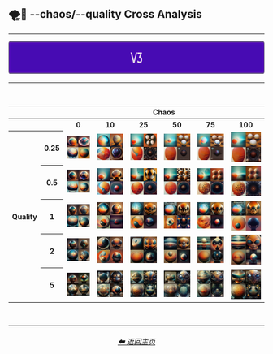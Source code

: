 <h2>🌪💎 --chaos/--quality Cross Analysis</h2>

<hr><!--------------->

<div align="center">

[<img src="/Images/Repo_Parts/Buttons/Version_Buttons/button_version_V3_active_full.webp?raw=true" alt="MidJourney V3" height="64" />]()

</div>

<hr>
<br>

<div align="center">

<table>
    <tr align=center valign=middle>
        <th></th><th></th>
        <th colspan="6">Chaos</th>
    </tr>
    <tr align=center valign=middle>
        <th></th><th></th>
        <th>0</th>
        <th>10</th>
        <th>25</th>
        <th>50</th>
        <th>75</th>
        <th>100</th>
    </tr>
    <tr align=center valign=middle>
        <th rowspan="5">Quality</th>
        <th>0.25</th>
        <td><img src="/Images/MJ_V3/Comparison_Page_Images/Chaos_Quality_Cross_Analysis/chaos_0/sphere_quality_0.25.webp?raw=true" width="192" /></td>
        <td><img src="/Images/MJ_V3/Comparison_Page_Images/Chaos_Quality_Cross_Analysis/chaos_10/sphere_quality_0.25.webp?raw=true" width="192" /></td>
        <td><img src="/Images/MJ_V3/Comparison_Page_Images/Chaos_Quality_Cross_Analysis/chaos_25/sphere_quality_0.25.webp?raw=true" width="192" /></td>
        <td><img src="/Images/MJ_V3/Comparison_Page_Images/Chaos_Quality_Cross_Analysis/chaos_50/sphere_quality_0.25.webp?raw=true" width="192" /></td>
        <td><img src="/Images/MJ_V3/Comparison_Page_Images/Chaos_Quality_Cross_Analysis/chaos_75/sphere_quality_0.25.webp?raw=true" width="192" /></td>
        <td><img src="/Images/MJ_V3/Comparison_Page_Images/Chaos_Quality_Cross_Analysis/chaos_100/sphere_quality_0.25.webp?raw=true" width="192" /></td>
    </tr>
    <tr align=center valign=middle>
        <th>0.5</th>
        <td><img src="/Images/MJ_V3/Comparison_Page_Images/Chaos_Quality_Cross_Analysis/chaos_0/sphere_quality_0.5.webp?raw=true" width="192" /></td>
        <td><img src="/Images/MJ_V3/Comparison_Page_Images/Chaos_Quality_Cross_Analysis/chaos_10/sphere_quality_0.5.webp?raw=true" width="192" /></td>
        <td><img src="/Images/MJ_V3/Comparison_Page_Images/Chaos_Quality_Cross_Analysis/chaos_25/sphere_quality_0.5.webp?raw=true" width="192" /></td>
        <td><img src="/Images/MJ_V3/Comparison_Page_Images/Chaos_Quality_Cross_Analysis/chaos_50/sphere_quality_0.5.webp?raw=true" width="192" /></td>
        <td><img src="/Images/MJ_V3/Comparison_Page_Images/Chaos_Quality_Cross_Analysis/chaos_75/sphere_quality_0.5.webp?raw=true" width="192" /></td>
        <td><img src="/Images/MJ_V3/Comparison_Page_Images/Chaos_Quality_Cross_Analysis/chaos_100/sphere_quality_0.5.webp?raw=true" width="192" /></td>
    </tr>
    <tr align=center valign=middle>
        <th>1</th>
        <td><img src="/Images/MJ_V3/Comparison_Page_Images/Chaos_Quality_Cross_Analysis/chaos_0/sphere_quality_1.webp?raw=true" width="192" /></td>
        <td><img src="/Images/MJ_V3/Comparison_Page_Images/Chaos_Quality_Cross_Analysis/chaos_10/sphere_quality_1.webp?raw=true" width="192" /></td>
        <td><img src="/Images/MJ_V3/Comparison_Page_Images/Chaos_Quality_Cross_Analysis/chaos_25/sphere_quality_1.webp?raw=true" width="192" /></td>
        <td><img src="/Images/MJ_V3/Comparison_Page_Images/Chaos_Quality_Cross_Analysis/chaos_50/sphere_quality_1.webp?raw=true" width="192" /></td>
        <td><img src="/Images/MJ_V3/Comparison_Page_Images/Chaos_Quality_Cross_Analysis/chaos_75/sphere_quality_1.webp?raw=true" width="192" /></td>
        <td><img src="/Images/MJ_V3/Comparison_Page_Images/Chaos_Quality_Cross_Analysis/chaos_100/sphere_quality_1.webp?raw=true" width="192" /></td>
    </tr>
    <tr align=center valign=middle>
        <th>2</th>
        <td><img src="/Images/MJ_V3/Comparison_Page_Images/Chaos_Quality_Cross_Analysis/chaos_0/sphere_quality_2.webp?raw=true" width="192" /></td>
        <td><img src="/Images/MJ_V3/Comparison_Page_Images/Chaos_Quality_Cross_Analysis/chaos_10/sphere_quality_2.webp?raw=true" width="192" /></td>
        <td><img src="/Images/MJ_V3/Comparison_Page_Images/Chaos_Quality_Cross_Analysis/chaos_25/sphere_quality_2.webp?raw=true" width="192" /></td>
        <td><img src="/Images/MJ_V3/Comparison_Page_Images/Chaos_Quality_Cross_Analysis/chaos_50/sphere_quality_2.webp?raw=true" width="192" /></td>
        <td><img src="/Images/MJ_V3/Comparison_Page_Images/Chaos_Quality_Cross_Analysis/chaos_75/sphere_quality_2.webp?raw=true" width="192" /></td>
        <td><img src="/Images/MJ_V3/Comparison_Page_Images/Chaos_Quality_Cross_Analysis/chaos_100/sphere_quality_2.webp?raw=true" width="192" /></td>
    </tr>
    <tr align=center valign=middle>
        <th>5</th>
        <td><img src="/Images/MJ_V3/Comparison_Page_Images/Chaos_Quality_Cross_Analysis/chaos_0/sphere_quality_5.webp?raw=true" width="192" /></td>
        <td><img src="/Images/MJ_V3/Comparison_Page_Images/Chaos_Quality_Cross_Analysis/chaos_10/sphere_quality_5.webp?raw=true" width="192" /></td>
        <td><img src="/Images/MJ_V3/Comparison_Page_Images/Chaos_Quality_Cross_Analysis/chaos_25/sphere_quality_5.webp?raw=true" width="192" /></td>
        <td><img src="/Images/MJ_V3/Comparison_Page_Images/Chaos_Quality_Cross_Analysis/chaos_50/sphere_quality_5.webp?raw=true" width="192" /></td>
        <td><img src="/Images/MJ_V3/Comparison_Page_Images/Chaos_Quality_Cross_Analysis/chaos_75/sphere_quality_5.webp?raw=true" width="192" /></td>
        <td><img src="/Images/MJ_V3/Comparison_Page_Images/Chaos_Quality_Cross_Analysis/chaos_100/sphere_quality_5.webp?raw=true" width="192" /></td>
    </tr>
</table>

</div>

<br>

<hr><!--------------->
<div align="center">
<h6><a href="/README.md">⬅ 返回主页</a></h6>
</div>